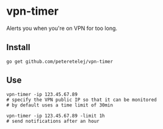 # vpn-timer

Alerts you when you're on VPN for too long. 


## Install
```
go get github.com/peteretelej/vpn-timer
```

## Use
```
vpn-timer -ip 123.45.67.89 
# specify the VPN public IP so that it can be monitored
# by default uses a time limit of 30min

vpn-timer -ip 123.45.67.89 -limit 1h
# send notifications after an hour
```
